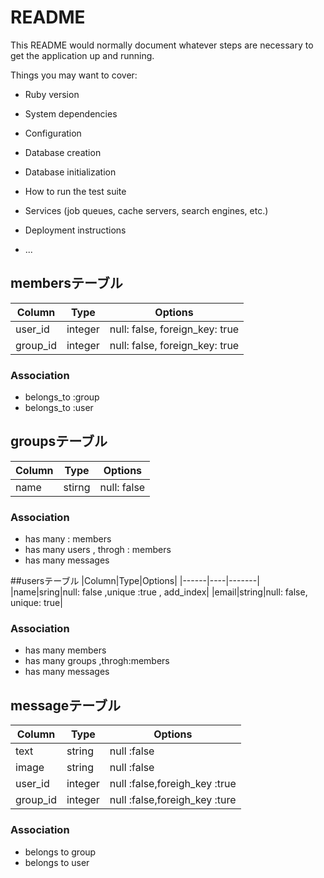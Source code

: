 # README

This README would normally document whatever steps are necessary to get the
application up and running.

Things you may want to cover:

* Ruby version

* System dependencies

* Configuration

* Database creation

* Database initialization

* How to run the test suite

* Services (job queues, cache servers, search engines, etc.)

* Deployment instructions

* ...

## membersテーブル
|Column|Type|Options|
|------|----|-------|
|user_id|integer|null: false, foreign_key: true|
|group_id|integer|null: false, foreign_key: true|
### Association
- belongs_to :group
- belongs_to :user
## groupsテーブル
|Column|Type|Options|
|------|----|-------|
|name|stirng|null: false |
### Association
- has many : members 
- has many users , throgh : members
- has many messages

##usersテーブル
|Column|Type|Options|
|------|----|-------|
|name|sring|null: false ,unique :true , add_index|
|email|string|null: false, unique: true|
### Association
- has many members 
- has many groups ,throgh:members
- has many messages
## messageテーブル
|Column|Type|Options|
|------|----|-------|
|text|string|null :false|
|image|string|null :false|
|user_id|integer|null :false,foreigh_key :true|
|group_id|integer|null :false,foreigh_key :ture|
### Association
- belongs to group
- belongs to user



